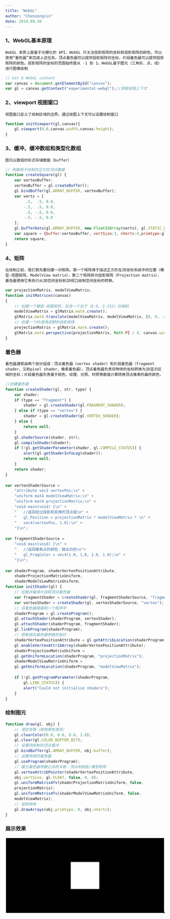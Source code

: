 ```yaml
---
title: "WebGL"
author: "Chenzengxin"
date: 2019.09.30
---
```



### 1、WebGL基本原理
    WebGL 本质上是基于光栅化的 API，WebGL 只关注投影矩阵的坐标和投影矩阵的颜色，可以使用“着色器”来完成上述任务。顶点着色器可以提供投影矩阵的坐标，片段着色器可以提供投影矩阵的颜色。投影矩阵的坐标的范围始终是从 -1 到 1。WebGL基于图元（三角形、点、线）进行图像绘制

``` javascript
// Get A WebGL context
var canvas = document.getElementById("canvas");
var gl = canvas.getContext("experimental-webgl");//获取绘图上下文
```

### 2、viewport 视图窗口
    视图窗口定义了绘制区域的边界。通过绘图上下文可以设置绘制窗口

```javascript
function initViewport(gl,canvas){
    gl.viewport(0,0,canvas.width,canvas.height);
}
```

### 3、缓冲、缓冲数组和类型化数组
    图元以数组的形式存储数据（buffer）


``` javascript
// 构建用于绘制的正方形顶点数据
function createSquare(gl) { 
    var vertexBuffer; 
    vertexBuffer = gl.createBuffer(); 
    gl.bindBuffer(gl.ARRAY_BUFFER, vertexBuffer); 
    var verts = [ 
         .5,  .5, 0.0, 
        -.5,  .5, 0.0, 
         .5, -.5, 0.0, 
        -.5, -.5, 0.0 
    ]; 
    gl.bufferData(gl.ARRAY_BUFFER, new Float32Array(verts), gl.STATIC_DRAW); 
    var square = {buffer:vertexBuffer, vertSize:3, nVerts:4,primtype:gl.TRIANGLE_STRIP}; 
    return square; 
}
```

### 4、矩阵
    在绘制之前，我们首先要创建一对矩阵。第一个矩阵用于描述正方形在3D坐标系统中的位置（模型-视图矩阵，ModelView matrix），第二个矩阵称为投影矩阵（Projection matrix），着色器使用它来执行从3D空间坐标到2D视口绘制空间坐标的转换。

```javascript
var projectionMatrix, modelViewMatrix; 
function initMatrices(canvas) 
{ 
    // 创建一个模型-视图矩阵，包含一个位于（0,0,-3.333）的相机
    modelViewMatrix = glMatrix.mat4.create(); 
    glMatrix.mat4.translate(modelViewMatrix, modelViewMatrix, [0, 0, -3.333]); 
    // 创建一个45度角视野的投影矩阵
    projectionMatrix = glMatrix.mat4.create(); 
    glMatrix.mat4.perspective(projectionMatrix, Math.PI / 4, canvas.width / canvas.height, 1, 10000); 
}
```



### 着色器
    着色器通常由两个部分组成：顶点着色器（vertex shader）和片段着色器（fragment shader，又称pixel shader，像素着色器），顶点着色器负责将物体的坐标转换为2D显示区域的坐标；片段着色器负责基于颜色、纹理、光照、材质等数值计算转换顶点像素的最终颜色，
    
``` javascript
//创建着色器
function createShader(gl, str, type) { 
    var shader; 
    if (type == "fragment") { 
        shader = gl.createShader(gl.FRAGMENT_SHADER); 
    } else if (type == "vertex") { 
        shader = gl.createShader(gl.VERTEX_SHADER); 
    } else { 
        return null; 
    } 
    gl.shaderSource(shader, str); 
    gl.compileShader(shader); 
    if (!gl.getShaderParameter(shader, gl.COMPILE_STATUS)) { 
        alert(gl.getShaderInfoLog(shader)); 
        return null; 
    } 
    return shader; 
}

var vertexShaderSource = 
    "attribute vec3 vertexPos;\n" + 
    "uniform mat4 modelViewMatrix;\n" +
    "uniform mat4 projectionMatrix;\n" + 
    "void main(void) {\n" + 
    "   //返回经过投影和变换的顶点值\n" + 
    "   gl_Position = projectionMatrix * modelViewMatrix * \n" + 
    "   vec4(vertexPos, 1.0);\n" + 
    "}\n"; 

var fragmentShaderSource = 
    "void main(void) {\n" + 
    "   //返回像素点的颜色：输出白色\n"+ 
    "   gl_FragColor = vec4(1.0, 1.0, 1.0, 1.0);\n" + 
    "}\n";

var shaderProgram, shaderVertexPositionAttribute,
    shaderProjectionMatrixUniform,
    shaderModelViewMatrixUniform;
function initShader(gl) { 
    // 加载并编译片段和顶点着色器
    var fragmentShader = createShader(gl, fragmentShaderSource, "fragment"); 
    var vertexShader = createShader(gl, vertexShaderSource, "vertex"); 
    // 将着色器链接到一个程序中
    shaderProgram = gl.createProgram(); 
    gl.attachShader(shaderProgram, vertexShader); 
    gl.attachShader(shaderProgram, fragmentShader); 
    gl.linkProgram(shaderProgram); 
    // 获取指向着色器参数的指针
    shaderVertexPositionAttribute = gl.getAttribLocation(shaderProgram, "vertexPos");
    gl.enableVertexAttribArray(shaderVertexPositionAttribute); 
    shaderProjectionMatrixUniform = 
    gl.getUniformLocation(shaderProgram, "projectionMatrix"); 
    shaderModelViewMatrixUniform = 
    gl.getUniformLocation(shaderProgram, "modelViewMatrix");

    if (!gl.getProgramParameter(shaderProgram, 
        gl.LINK_STATUS)) { 
        alert("Could not initialise shaders"); 
    }
}
```


### 绘制图元

``` javascript
function draw(gl, obj) { 
    // 清空背景（使用黑色填充）
    gl.clearColor(0.0, 0.0, 0.0, 1.0); 
    gl.clear(gl.COLOR_BUFFER_BIT); 
    // 设置待绘制的顶点缓冲
    gl.bindBuffer(gl.ARRAY_BUFFER, obj.buffer); 
    // 设置待用的着色器
    gl.useProgram(shaderProgram);
    // 建立着色器参数之间的关联：顶点和投影/模型矩阵
    gl.vertexAttribPointer(shaderVertexPositionAttribute, 
    obj.vertSize, gl.FLOAT, false, 0, 0); 
    gl.uniformMatrix4fv(shaderProjectionMatrixUniform, false, 
    projectionMatrix); 
    gl.uniformMatrix4fv(shaderModelViewMatrixUniform, false, 
    modelViewMatrix);
    // 绘制物体
    gl.drawArrays(obj.primtype, 0, obj.nVerts); 
}
 ```

### 展示效果

 ![](/img/webgl.png "title")